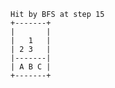     Hit by BFS at step 15
    +-------+
    |       |
    |   1   |
    | 2 3   |
    |-------|
    | A B C |
    +-------+
